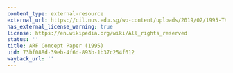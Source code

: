 ```yaml
---
content_type: external-resource
external_url: https://cil.nus.edu.sg/wp-content/uploads/2019/02/1995-THE-ASEAN-REGIONAL-FORUM-A-CONCEPT-PAPER.pdf
has_external_license_warning: true
license: https://en.wikipedia.org/wiki/All_rights_reserved
status: ''
title: ARF Concept Paper (1995)
uid: 73bf088d-39eb-4f6d-893b-1b37c254f612
wayback_url: ''
---
```


